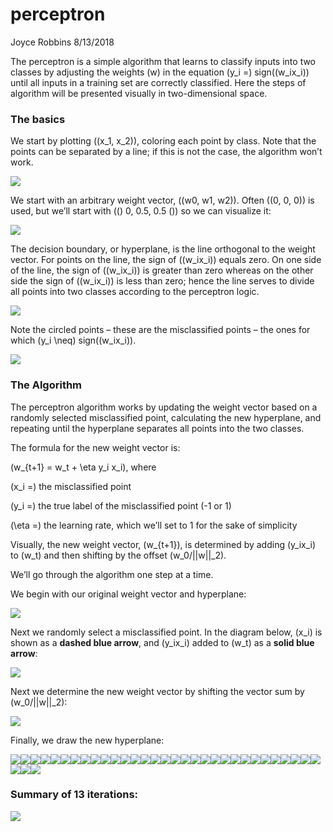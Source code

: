 perceptron
================
Joyce Robbins
8/13/2018

The perceptron is a simple algorithm that learns to classify inputs into
two classes by adjusting the weights (w) in the equation \(y_i =\)
sign\((w_ix_i)\) until all inputs in a training set are correctly
classified. Here the steps of algorithm will be presented visually in
two-dimensional space.

### The basics

We start by plotting \((x_1, x_2)\), coloring each point by class. Note
that the points can be separated by a line; if this is not the case, the
algorithm won’t work.

![](perceptron_files/figure-gfm/unnamed-chunk-3-1.png)<!-- -->

We start with an arbitrary weight vector, \((w0, w1, w2)\). Often
\((0, 0, 0)\) is used, but we’ll start with \((\) 0, 0.5, 0.5 \()\) so
we can visualize it:

![](perceptron_files/figure-gfm/weightvector-1.png)<!-- -->

The decision boundary, or hyperplane, is the line orthogonal to the
weight vector. For points on the line, the sign of \((w_ix_i)\) equals
zero. On one side of the line, the sign of \((w_ix_i)\) is greater than
zero whereas on the other side the sign of \((w_ix_i)\) is less than
zero; hence the line serves to divide all points into two classes
according to the perceptron logic.

![](perceptron_files/figure-gfm/hyperplane-1.png)<!-- -->

Note the circled points – these are the misclassified points – the ones
for which \(y_i \neq\) sign\((w_ix_i)\).

![](perceptron_files/figure-gfm/circlepoints-1.png)<!-- -->

### The Algorithm

The perceptron algorithm works by updating the weight vector based on a
randomly selected misclassified point, calculating the new hyperplane,
and repeating until the hyperplane separates all points into the two
classes.

The formula for the new weight vector is:

\(w_{t+1} = w_t + \eta y_i x_i\), where

\(x_i =\) the misclassified point

\(y_i =\) the true label of the misclassified point (-1 or 1)

\(\eta =\) the learning rate, which we’ll set to 1 for the sake of
simplicity

Visually, the new weight vector, \(w_{t+1}\), is determined by adding
\(y_ix_i\) to \(w_t\) and then shifting by the offset \(w_0/||w||_2\).

We’ll go through the algorithm one step at a time.

We begin with our original weight vector and hyperplane:

![](perceptron_files/figure-gfm/unnamed-chunk-4-1.png)<!-- -->

Next we randomly select a misclassified point. In the diagram below,
\(x_i\) is shown as a **dashed blue arrow**, and \(y_ix_i\) added to
\(w_t\) as a **solid blue arrow**:

![](perceptron_files/figure-gfm/step1-1.png)<!-- -->

Next we determine the new weight vector by shifting the vector sum by
\(w_0/||w||_2\):

![](perceptron_files/figure-gfm/step2-1.png)<!-- -->

Finally, we draw the new
hyperplane:

![](perceptron_files/figure-gfm/unnamed-chunk-5-1.png)<!-- -->![](perceptron_files/figure-gfm/unnamed-chunk-5-2.png)<!-- -->![](perceptron_files/figure-gfm/unnamed-chunk-5-3.png)<!-- -->![](perceptron_files/figure-gfm/unnamed-chunk-5-4.png)<!-- -->![](perceptron_files/figure-gfm/unnamed-chunk-5-5.png)<!-- -->![](perceptron_files/figure-gfm/unnamed-chunk-5-6.png)<!-- -->![](perceptron_files/figure-gfm/unnamed-chunk-5-7.png)<!-- -->![](perceptron_files/figure-gfm/unnamed-chunk-5-8.png)<!-- -->![](perceptron_files/figure-gfm/unnamed-chunk-5-9.png)<!-- -->![](perceptron_files/figure-gfm/unnamed-chunk-5-10.png)<!-- -->![](perceptron_files/figure-gfm/unnamed-chunk-5-11.png)<!-- -->![](perceptron_files/figure-gfm/unnamed-chunk-5-12.png)<!-- -->![](perceptron_files/figure-gfm/unnamed-chunk-5-13.png)<!-- -->![](perceptron_files/figure-gfm/unnamed-chunk-5-14.png)<!-- -->![](perceptron_files/figure-gfm/unnamed-chunk-5-15.png)<!-- -->![](perceptron_files/figure-gfm/unnamed-chunk-5-16.png)<!-- -->![](perceptron_files/figure-gfm/unnamed-chunk-5-17.png)<!-- -->![](perceptron_files/figure-gfm/unnamed-chunk-5-18.png)<!-- -->![](perceptron_files/figure-gfm/unnamed-chunk-5-19.png)<!-- -->![](perceptron_files/figure-gfm/unnamed-chunk-5-20.png)<!-- -->![](perceptron_files/figure-gfm/unnamed-chunk-5-21.png)<!-- -->![](perceptron_files/figure-gfm/unnamed-chunk-5-22.png)<!-- -->![](perceptron_files/figure-gfm/unnamed-chunk-5-23.png)<!-- -->![](perceptron_files/figure-gfm/unnamed-chunk-5-24.png)<!-- -->![](perceptron_files/figure-gfm/unnamed-chunk-5-25.png)<!-- -->![](perceptron_files/figure-gfm/unnamed-chunk-5-26.png)<!-- -->![](perceptron_files/figure-gfm/unnamed-chunk-5-27.png)<!-- -->![](perceptron_files/figure-gfm/unnamed-chunk-5-28.png)<!-- -->![](perceptron_files/figure-gfm/unnamed-chunk-5-29.png)<!-- -->![](perceptron_files/figure-gfm/unnamed-chunk-5-30.png)<!-- -->![](perceptron_files/figure-gfm/unnamed-chunk-5-31.png)<!-- -->![](perceptron_files/figure-gfm/unnamed-chunk-5-32.png)<!-- -->![](perceptron_files/figure-gfm/unnamed-chunk-5-33.png)<!-- -->![](perceptron_files/figure-gfm/unnamed-chunk-5-34.png)<!-- -->

### Summary of 13 iterations:

![](perceptron_files/figure-gfm/unnamed-chunk-6-1.png)<!-- -->
